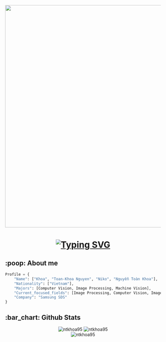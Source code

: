 <div id="header" align="center">
  <img src="https://media.tenor.com/10Dv75I2JYQAAAAd/bamboo-panda-panda.gif" width="720"/>
</div>
<!-- Social media -->
<div align="center">
</div>
<!-- https://media.giphy.com/media/gjrYDwbjnK8x36xZIO/giphy.gif -->
<!-- https://media.giphy.com/media/WSBeyxvC1jH496xQGA/giphy.gif -->
<!-- https://media.giphy.com/media/Xes8GCa4EGgve/giphy.gif -->
<!-- https://media.giphy.com/media/VEzvhUTdejvdsItmbD/giphy.gif -->
<!-- https://media.giphy.com/media/j0HjChGV0J44KrrlGv/giphy.gif -->
<!-- Hello World -->
<h1 align="center">
    <a href="https://git.io/typing-svg"><img src="https://readme-typing-svg.herokuapp.com?font=Fira+Code&size=24&pause=500&center=true&vCenter=true&width=435&lines=Danke%2C+I'm+Niko+%F0%9F%91%8B" alt="Typing SVG" /></a>
</h1>

<!-- About me -->
<h2 align="left">:poop: About me</h2>

```Python
Profile = {
    "Name": ["Khoa", "Toan-Khoa Nguyen", "Niko", "Nguyễn Toàn Khoa"],
    "Nationality": ["Vietnam"],
    "Majors": [Computer Vision, Image Processing, Machine Vision],
    "Current_focused_fields": [Image Processing, Computer Vision, Image Segmentation, Anomaly Detection],
    "Company": "Samsung SDS"
}
```

<!-- Github Stats -->
<h2 align="left">
    :bar_chart: Github Stats
</h2>
<div align="center">
    <img src="https://github-readme-stats.vercel.app/api?username=ntkhoa95&theme=github_dark&show_icons=true&include_all_commits=true&count_private=true" alt="ntkhoa95">
    <img src="https://streak-stats.demolab.com?user=ntkhoa95&theme=github-dark-blue" alt="ntkhoa95">
</div>
<div align="center">
    <img src="https://github-readme-stats.vercel.app/api/top-langs/?username=ntkhoa95&layout=compact&include_all_commits=true&theme=github_dark&count_private=true" alt="ntkhoa95">
</div>
<br>
